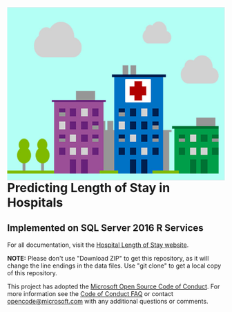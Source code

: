 <img src="Resources/Images/los.jpg" align="right" height="400px">

# Predicting Length of Stay in Hospitals 
## Implemented on SQL Server 2016 R Services

For all documentation, visit the [Hospital Length of Stay website](https://microsoft.github.io/r-server-hospital-length-of-stay/).

**NOTE:** Please don't use "Download ZIP" to get this repository, as it will change the line endings in the data files. Use "git clone" to get a local copy of this repository. 
 
This project has adopted the [Microsoft Open Source Code of Conduct](https://opensource.microsoft.com/codeofconduct/). For more information see the [Code of Conduct FAQ](https://opensource.microsoft.com/codeofconduct/faq/) or contact [opencode@microsoft.com](mailto:opencode@microsoft.com) with any additional questions or comments.